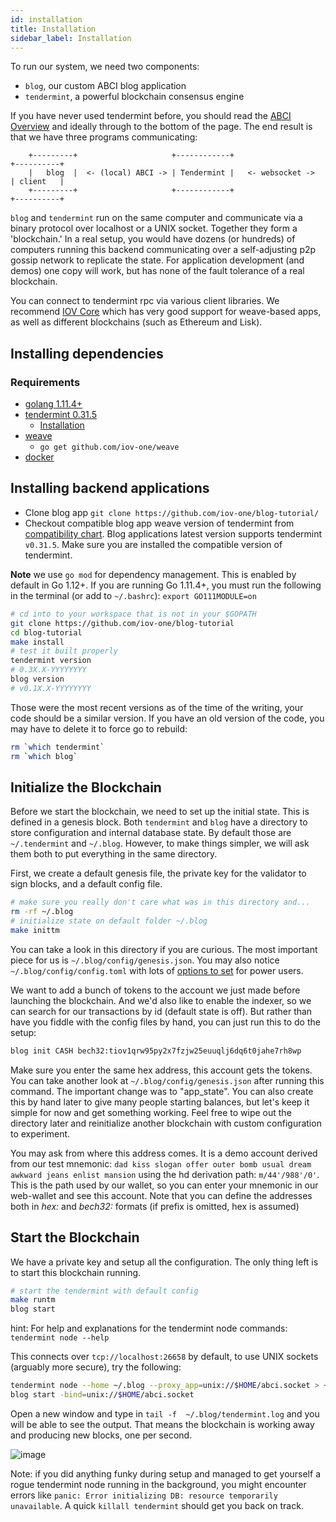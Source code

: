 ```yaml
---
id: installation 
title: Installation
sidebar_label: Installation
---
```


To run our system, we need two components:

* `blog`, our custom ABCI blog application
* `tendermint`, a powerful blockchain consensus engine

If you have never used tendermint before, you should read the [ABCI Overview](https://tendermint.com/docs/introduction/introduction.html#abci-overview>) and ideally through to the bottom of the page. The end result is that we have three programs communicating:

```
    +---------+                     +------------+                      +----------+
    |   blog  |  <- (local) ABCI -> | Tendermint |   <- websocket ->    | client   |
    +---------+                     +------------+                      +----------+
```

`blog` and `tendermint` run on the same computer and communicate via a binary protocol over localhost or a UNIX socket. Together they form a 'blockchain.' In a real setup, you would have dozens (or hundreds) of computers running this backend communicating over a self-adjusting p2p gossip network to replicate the state. For application development (and demos) one copy will work, but has none of the fault tolerance of a real blockchain.

You can connect to tendermint rpc via various client libraries. We recommend [IOV Core](iov-core-tutorial/introduction) which has very good support for weave-based apps, as well as different blockchains (such as Ethereum and Lisk).

## Installing dependencies

### Requirements

* [golang 1.11.4+](https://golang.org/doc/install)
* [tendermint 0.31.5](https://github.com/tendermint/tendermint/tree/v0.31.5)
  * [Installation](https://github.com/tendermint/tendermint/blob/master/docs/introduction/install.md)
* [weave](https://github.com/iov-one/weave)
  * `go get github.com/iov-one/weave`
* [docker](https://docs.docker.com/install/)

## Installing backend applications

* Clone blog app `git clone https://github.com/iov-one/blog-tutorial/`
* Checkout compatible blog app weave version of tendermint from [compatibility chart](https://github.com/iov-one/weave/blob/master/COMPATIBILITY.md). Blog applications latest version supports tendermint `v0.31.5`. Make sure you are installed the compatible version of tendermint.

**Note** we use ``go mod`` for dependency management. This is enabled by default in Go 1.12+. If you are running Go 1.11.4+, you must run the following in the terminal (or add to `~/.bashrc`): `export GO111MODULE=on`

```sh
# cd into to your workspace that is not in your $GOPATH
git clone https://github.com/iov-one/blog-tutorial
cd blog-tutorial
make install
# test it built properly
tendermint version
# 0.3X.X-YYYYYYYY
blog version
# v0.1X.X-YYYYYYYY
```

Those were the most recent versions as of the time of the writing, your code should be a similar version. If you have an old version of the code, you may have to delete it to force go to rebuild:

```sh
rm `which tendermint`
rm `which blog`
```

## Initialize the Blockchain

Before we start the blockchain, we need to set up the initial state. This is defined in a genesis block. Both `tendermint` and `blog` have a directory to store configuration and internal database state. By default those are `~/.tendermint` and `~/.blog`. However, to make things simpler, we will ask them both to put everything in the same directory.

First, we create a default genesis file, the private key for the validator to sign blocks, and a default config file.

```sh
# make sure you really don't care what was in this directory and...
rm -rf ~/.blog
# initialize state on default folder ~/.blog
make inittm
```

You can take a look in this directory if you are curious. The most important piece for us is `~/.blog/config/genesis.json`. You may also notice `~/.blog/config/config.toml` with lots of [options to set](https://tendermint.com/docs/tendermint-core/configuration.html#options) for power users.

We want to add a bunch of tokens to the account we just made before launching the blockchain. And we'd also like to enable the indexer, so we can search for our transactions by id (default state is off). But rather than have you fiddle with the config files by hand, you can just run this to do the setup:

```sh
blog init CASH bech32:tiov1qrw95py2x7fzjw25euuqlj6dq6t0jahe7rh8wp
```

Make sure you enter the same hex address, this account gets the tokens. You can take another look at `~/.blog/config/genesis.json` after running this command. The important change was to "app_state". You can also create this by hand later to give many people starting balances, but let's keep it simple for now and get something working. Feel free to wipe out the directory later and reinitialize another blockchain with custom configuration to experiment.

You may ask from where this address comes. It is a demo account derived from our test mnemonic: `dad kiss slogan offer outer bomb usual dream awkward jeans enlist mansion` using the hd derivation path: `m/44'/988'/0'`. This is the path used by our wallet, so you can enter your mnemonic in our web-wallet and see this account. Note that you can define the addresses both in *hex:* and *bech32:* formats (if prefix is omitted, hex is assumed)

## Start the Blockchain

We have a private key and setup all the configuration.
The only thing left is to start this blockchain running.

```sh
# start the tendermint with default config
make runtm
blog start
```

hint: For help and explanations for the tendermint node commands: `tendermint node --help`

This connects over `tcp://localhost:26658` by default, to use UNIX sockets (arguably more secure), try the following:

```sh
tendermint node --home ~/.blog --proxy_app=unix://$HOME/abci.socket > ~/.blog/tendermint.log &
blog start -bind=unix://$HOME/abci.socket
```

Open a new window and type in `tail -f  ~/.blog/tendermint.log` and you will be able to see the output. That means the blockchain is working away and producing new blocks, one per second.

![image](assets/tail-log.png)

Note: if you did anything funky during setup and managed to get yourself a rogue tendermint node running in the background, you might encounter errors like `panic: Error initializing DB: resource temporarily unavailable`. A quick `killall tendermint` should get you back on track.
